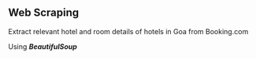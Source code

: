 Web Scraping
------------------------

Extract relevant hotel and room details of hotels in Goa from Booking.com 

Using <i><b>BeautifulSoup</b></i>
